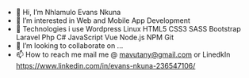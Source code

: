 - 👋 Hi, I’m Nhlamulo Evans Nkuna
- 👀 I’m interested in Web and Mobile App Development
- 🌱 Technologies i use Wordpress Linux HTML5 CSS3 SASS Bootstrap Laravel Php C# JavaScript Vue Node.js NPM Git
- 💞️ I’m looking to collaborate on ...
- 📫 How to reach me mail me @ mavutany@gmail.com or LinedkIn https://www.linkedin.com/in/evans-nkuna-236547106/

<!---
Mavutani/Mavutani is a ✨ special ✨ repository because its `README.md` (this file) appears on your GitHub profile.
You can click the Preview link to take a look at your changes.
--->
